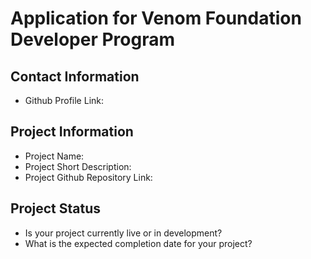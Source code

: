 # Application for Venom Foundation Developer Program

## Contact Information

- Github Profile Link:

## Project Information
- Project Name:
- Project Short Description:
- Project Github Repository Link:

## Project Status
- Is your project currently live or in development?
- What is the expected completion date for your project?